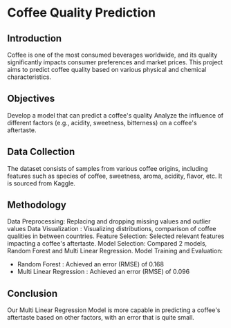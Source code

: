 # Coffee Quality Prediction
## Introduction
Coffee is one of the most consumed beverages worldwide, and its quality significantly impacts consumer preferences and market prices. This project aims to predict coffee quality based on various physical and chemical characteristics.

## Objectives
Develop a model that can predict a coffee's quality
Analyze the influence of different factors (e.g., acidity, sweetness, bitterness) on a coffee's aftertaste.

## Data Collection
The dataset consists of samples from various coffee origins, including features such as species of coffee, sweetness, aroma, acidity, flavor, etc. It is sourced from Kaggle.

## Methodology
Data Preprocessing: Replacing and dropping missing values and outlier values
Data Visualization : Visualizing distributions, comparison of coffee qualities in between countries.
Feature Selection: Selected relevant features impacting a coffee's aftertaste.
Model Selection: Compared 2 models, Random Forest and Multi Linear Regression.
Model Training and Evaluation: 
- Random Forest : Achieved an error (RMSE) of 0.168
- Multi Linear Regression : Achieved an error (RMSE) of 0.096

## Conclusion
Our Multi Linear Regression Model is more capable in predicting a coffee's aftertaste based on other factors, with an error that is quite small.
